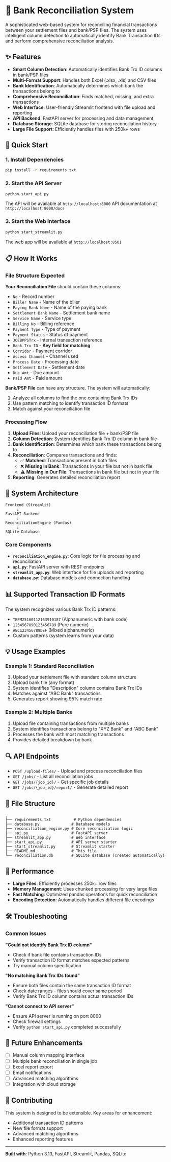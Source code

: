 # 🏦 Bank Reconciliation System

A sophisticated web-based system for reconciling financial transactions between your settlement files and bank/PSP files. The system uses intelligent column detection to automatically identify Bank Transaction IDs and perform comprehensive reconciliation analysis.

## ✨ Features

- **Smart Column Detection**: Automatically identifies Bank Trx ID columns in bank/PSP files
- **Multi-Format Support**: Handles both Excel (.xlsx, .xls) and CSV files
- **Bank Identification**: Automatically determines which bank the transactions belong to
- **Comprehensive Reconciliation**: Finds matched, missing, and extra transactions
- **Web Interface**: User-friendly Streamlit frontend with file upload and reporting
- **API Backend**: FastAPI server for processing and data management
- **Database Storage**: SQLite database for storing reconciliation history
- **Large File Support**: Efficiently handles files with 250k+ rows

## 🚀 Quick Start

### 1. Install Dependencies
```bash
pip install -r requirements.txt
```

### 2. Start the API Server
```bash
python start_api.py
```
The API will be available at `http://localhost:8000`
API documentation at `http://localhost:8000/docs`

### 3. Start the Web Interface
```bash
python start_streamlit.py
```
The web app will be available at `http://localhost:8501`

## 📋 How It Works

### File Structure Expected

**Your Reconciliation File** should contain these columns:
- `No` - Record number
- `Biller Name` - Name of the biller
- `Paying Bank Name` - Name of the paying bank
- `Settlement Bank Name` - Settlement bank name
- `Service Name` - Service type
- `Billing No` - Billing reference
- `Payment Type` - Type of payment
- `Payment Status` - Status of payment
- `JOEBPPSTrx` - Internal transaction reference
- `Bank Trx ID` - **Key field for matching**
- `Corridor` - Payment corridor
- `Access Channel` - Channel used
- `Process Date` - Processing date
- `Settlement Date` - Settlement date
- `Due Amt` - Due amount
- `Paid Amt` - Paid amount

**Bank/PSP File** can have any structure. The system will automatically:
1. Analyze all columns to find the one containing Bank Trx IDs
2. Use pattern matching to identify transaction ID formats
3. Match against your reconciliation file

### Processing Flow

1. **Upload Files**: Upload your reconciliation file + bank/PSP file
2. **Column Detection**: System identifies Bank Trx ID column in bank file
3. **Bank Identification**: Determines which bank these transactions belong to
4. **Reconciliation**: Compares transactions and finds:
   - ✅ **Matched**: Transactions present in both files
   - ❌ **Missing in Bank**: Transactions in your file but not in bank file
   - ⚠️ **Missing in Our File**: Transactions in bank file but not in your file
5. **Reporting**: Generates detailed reconciliation report

## 🔧 System Architecture

```
Frontend (Streamlit)
     ↓
FastAPI Backend
     ↓
ReconciliationEngine (Pandas)
     ↓
SQLite Database
```

### Core Components

- **`reconciliation_engine.py`**: Core logic for file processing and reconciliation
- **`api.py`**: FastAPI server with REST endpoints
- **`streamlit_app.py`**: Web interface for file uploads and reporting
- **`database.py`**: Database models and connection handling

## 📊 Supported Transaction ID Formats

The system recognizes various Bank Trx ID patterns:
- `TBPM25160112163910187` (Alphanumeric with bank code)
- `1234567890123456789` (Pure numeric)
- `ABC123456789DEF` (Mixed alphanumeric)
- Custom patterns (system learns from your data)

## 💡 Usage Examples

### Example 1: Standard Reconciliation
1. Upload your settlement file with standard column structure
2. Upload bank file (any format)
3. System identifies "Description" column contains Bank Trx IDs
4. Matches against "ABC Bank" transactions
5. Generates report showing 95% match rate

### Example 2: Multiple Banks
1. Upload file containing transactions from multiple banks
2. System identifies transactions belong to "XYZ Bank" and "ABC Bank"
3. Processes the bank with most matching transactions
4. Provides detailed breakdown by bank

## 🔍 API Endpoints

- `POST /upload-files/` - Upload and process reconciliation files
- `GET /jobs/` - List all reconciliation jobs
- `GET /jobs/{job_id}/` - Get specific job details
- `GET /jobs/{job_id}/report/` - Generate detailed report

## 📁 File Structure

```
.
├── requirements.txt          # Python dependencies
├── database.py              # Database models
├── reconciliation_engine.py # Core reconciliation logic
├── api.py                   # FastAPI server
├── streamlit_app.py         # Web interface
├── start_api.py             # API server starter
├── start_streamlit.py       # Streamlit starter
├── README.md                # This file
└── reconciliation.db        # SQLite database (created automatically)
```

## 🎯 Performance

- **Large Files**: Efficiently processes 250k+ row files
- **Memory Management**: Uses chunked processing for very large files
- **Fast Matching**: Optimized pandas operations for quick reconciliation
- **Encoding Detection**: Automatically handles different file encodings

## 🛠️ Troubleshooting

### Common Issues

**"Could not identify Bank Trx ID column"**
- Check if bank file contains transaction IDs
- Verify transaction ID format matches expected patterns
- Try manual column specification

**"No matching Bank Trx IDs found"**
- Ensure both files contain the same transaction ID format
- Check date ranges - files should cover same period
- Verify Bank Trx ID column contains actual transaction IDs

**"Cannot connect to API server"**
- Ensure API server is running on port 8000
- Check firewall settings
- Verify `python start_api.py` completed successfully

## 🔮 Future Enhancements

- [ ] Manual column mapping interface
- [ ] Multiple bank reconciliation in single job
- [ ] Excel report export
- [ ] Email notifications
- [ ] Advanced matching algorithms
- [ ] Integration with cloud storage

## 🤝 Contributing

This system is designed to be extensible. Key areas for enhancement:
- Additional transaction ID patterns
- New file format support
- Advanced matching algorithms
- Enhanced reporting features

---

**Built with**: Python 3.13,  FastAPI, Streamlit, Pandas, SQLite 